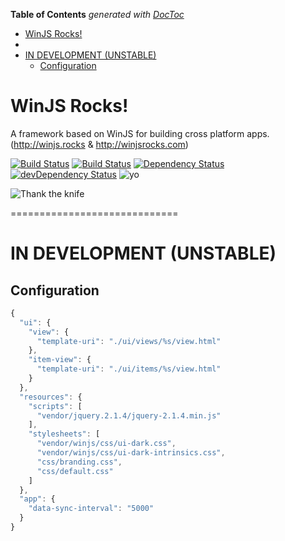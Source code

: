<!-- START doctoc generated TOC please keep comment here to allow auto update -->
<!-- DON'T EDIT THIS SECTION, INSTEAD RE-RUN doctoc TO UPDATE -->
**Table of Contents**  *generated with [DocToc](https://github.com/thlorenz/doctoc)*

- [WinJS Rocks!](#winjs-rocks)
- [](#)
- [IN DEVELOPMENT (UNSTABLE)](#in-development-unstable)
  - [Configuration](#configuration)

<!-- END doctoc generated TOC please keep comment here to allow auto update -->

# WinJS Rocks!

A framework based on WinJS for building cross platform apps.
(http://winjs.rocks & http://winjsrocks.com)

[![Build Status][travis-shield]][travis]
[![Build Status][travis-shield-develop]][travis]
[![Dependency Status][dependencies-shield]][dependencies]
[![devDependency Status][dependencies-dev-shield]][dependencies-dev]
![yo](https://img.shields.io/npm/dm/winjsrocks.svg)


![Thank the knife](http://i.imgur.com/BZ5R5NP.png)

=============================

# IN DEVELOPMENT (UNSTABLE)

## Configuration

```javascript
{
  "ui": {
    "view": {
      "template-uri": "./ui/views/%s/view.html"
    },
    "item-view": {
      "template-uri": "./ui/items/%s/view.html"
    }
  },
  "resources": {
    "scripts": [
      "vendor/jquery.2.1.4/jquery-2.1.4.min.js"
    ],
    "stylesheets": [
      "vendor/winjs/css/ui-dark.css",
      "vendor/winjs/css/ui-dark-intrinsics.css",
      "css/branding.css",
      "css/default.css"
    ]
  },
  "app": {
    "data-sync-interval": "5000"
  }
}
```


[npm]:                     https://www.npmjs.com/package/winjsrocks
[travis]:                  https://travis-ci.org/deepelement/winjsrocks
[travis-shield]:           https://img.shields.io/travis/DeepElement/winjsrocks.svg?branch=stable
[travis-shield-develop]:   https://img.shields.io/travis/DeepElement/winjsrocks.svg?branch=master
[dependencies]:            https://david-dm.org/deepelement/winjsrocks
[dependencies-dev]:        https://david-dm.org/deepelement/winjsrocks#info=devDependencies
[dependencies-shield]:     https://img.shields.io/david/deepelement/winjsrocks.svg
[dependencies-dev-shield]: https://img.shields.io/david/dev/deepelement/winjsrocks.svg
